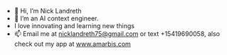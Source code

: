 - 👋 Hi, I’m Nick Landreth
- 🌱 I’m an AI context engineer.
- I love innovating and learning new things
- 📫 Email me at nicklandreth75@gmail.com or text +15419690058, also check out my app at www.amarbis.com

<!---
nicklandreth73/nicklandreth73 is a ✨ special ✨ repository because its `README.md` (this file) appears on your GitHub profile.
You can click the Preview link to take a look at your changes.
--->
